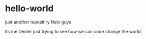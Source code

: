 # hello-world
just another repositiry
Helo guys

its me Dexter just trying to see how we can code change the world.

